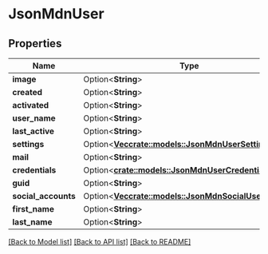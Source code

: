 # JsonMdnUser

## Properties

Name | Type | Description | Notes
------------ | ------------- | ------------- | -------------
**image** | Option<**String**> |  | [optional]
**created** | Option<**String**> |  | [optional]
**activated** | Option<**String**> |  | [optional]
**user_name** | Option<**String**> |  | [optional]
**last_active** | Option<**String**> |  | [optional]
**settings** | Option<[**Vec<crate::models::JsonMdnUserSetting>**](json_MDN_UserSetting.md)> |  | [optional]
**mail** | Option<**String**> |  | [optional]
**credentials** | Option<[**crate::models::JsonMdnUserCredentials**](json_MDN_UserCredentials.md)> |  | [optional]
**guid** | Option<**String**> |  | [optional]
**social_accounts** | Option<[**Vec<crate::models::JsonMdnSocialUserObject>**](json_MDN_SocialUserObject.md)> |  | [optional]
**first_name** | Option<**String**> |  | [optional]
**last_name** | Option<**String**> |  | [optional]

[[Back to Model list]](../README.md#documentation-for-models) [[Back to API list]](../README.md#documentation-for-api-endpoints) [[Back to README]](../README.md)


